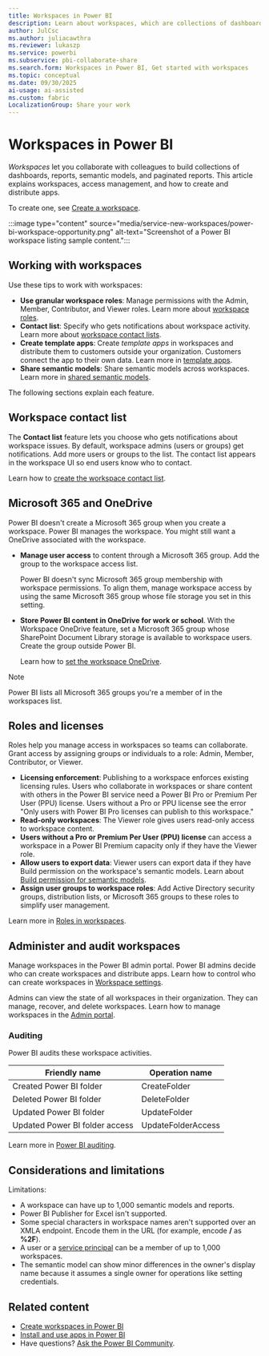 ```yaml
---
title: Workspaces in Power BI
description: Learn about workspaces, which are collections of dashboards and reports built to deliver key metrics for your organization.
author: JulCsc
ms.author: juliacawthra
ms.reviewer: lukaszp
ms.service: powerbi
ms.subservice: pbi-collaborate-share
ms.search.form: Workspaces in Power BI, Get started with workspaces
ms.topic: conceptual
ms.date: 09/30/2025
ai-usage: ai-assisted
ms.custom: fabric
LocalizationGroup: Share your work
---
```


# Workspaces in Power BI

*Workspaces* let you collaborate with colleagues to build collections of dashboards, reports, semantic models, and paginated reports. This article explains workspaces, access management, and how to create and distribute apps.

To create one, see [Create a workspace](service-create-the-new-workspaces.md).

:::image type="content" source="media/service-new-workspaces/power-bi-workspace-opportunity.png" alt-text="Screenshot of a Power BI workspace listing sample content.":::

## Working with workspaces

Use these tips to work with workspaces:

- **Use granular workspace roles**: Manage permissions with the Admin, Member, Contributor, and Viewer roles. Learn more about [workspace roles](#roles-and-licenses).
- **Contact list**: Specify who gets notifications about workspace activity. Learn more about [workspace contact lists](#workspace-contact-list).
- **Create template apps**: Create *template apps* in workspaces and distribute them to customers outside your organization. Customers connect the app to their own data. Learn more in [template apps](../connect-data/service-template-apps-overview.md).
- **Share semantic models**: Share semantic models across workspaces. Learn more in [shared semantic models](../connect-data/service-datasets-across-workspaces.md).

The following sections explain each feature.

## Workspace contact list

The **Contact list** feature lets you choose who gets notifications about workspace issues. By default, workspace admins (users or groups) get notifications. Add more users or groups to the list. The contact list appears in the workspace UI so end users know who to contact.

Learn how to [create the workspace contact list](service-create-the-new-workspaces.md#create-a-contact-list).

## Microsoft 365 and OneDrive

Power BI doesn't create a Microsoft 365 group when you create a workspace. Power BI manages the workspace. You might still want a OneDrive associated with the workspace. 

- **Manage user access** to content through a Microsoft 365 group. Add the group to the workspace access list.

    Power BI doesn't sync Microsoft 365 group membership with workspace permissions. To align them, manage workspace access by using the same Microsoft 365 group whose file storage you set in this setting.

- **Store Power BI content in OneDrive for work or school**. With the Workspace OneDrive feature, set a Microsoft 365 group whose SharePoint Document Library storage is available to workspace users. Create the group outside Power BI.

    Learn how to [set the workspace OneDrive](service-create-the-new-workspaces.md#set-a-workspace-onedrive).  

> [!NOTE]
> Power BI lists all Microsoft 365 groups you're a member of in the workspaces list.

## Roles and licenses

Roles help you manage access in workspaces so teams can collaborate. Grant access by assigning groups or individuals to a role: Admin, Member, Contributor, or Viewer.

- **Licensing enforcement**: Publishing to a workspace enforces existing licensing rules. Users who collaborate in workspaces or share content with others in the Power BI service need a Power BI Pro or Premium Per User (PPU) license. Users without a Pro or PPU license see the error "Only users with Power BI Pro licenses can publish to this workspace."
- **Read-only workspaces**: The Viewer role gives users read-only access to workspace content.
- **Users without a Pro or Premium Per User (PPU) license** can access a workspace in a Power BI Premium capacity only if they have the Viewer role.
- **Allow users to export data**: Viewer users can export data if they have Build permission on the workspace's semantic models. Learn about [Build permission for semantic models](../connect-data/service-datasets-build-permissions.md).
- **Assign user groups to workspace roles**: Add Active Directory security groups, distribution lists, or Microsoft 365 groups to these roles to simplify user management.

Learn more in [Roles in workspaces](service-roles-new-workspaces.md).

## Administer and audit workspaces

Manage workspaces in the Power BI admin portal. Power BI admins decide who can create workspaces and distribute apps. Learn how to control who can create workspaces in [Workspace settings](/fabric/admin/portal-workspace#create-workspaces).

Admins can view the state of all workspaces in their organization. They can manage, recover, and delete workspaces. Learn how to manage workspaces in the [Admin portal](../admin/service-admin-portal-workspaces.md).

### Auditing

Power BI audits these workspace activities.

| Friendly name | Operation name |
|---|---|
| Created Power BI folder | CreateFolder |
| Deleted Power BI folder | DeleteFolder |
| Updated Power BI folder | UpdateFolder |
| Updated Power BI folder access | UpdateFolderAccess |

Learn more in [Power BI auditing](../admin/service-admin-auditing.md).

## Considerations and limitations

Limitations:

- A workspace can have up to 1,000 semantic models and reports.
- Power BI Publisher for Excel isn't supported.
- Some special characters in workspace names aren't supported over an XMLA endpoint. Encode them in the URL (for example, encode **/** as **%2F**).
- A user or a [service principal](../enterprise/service-premium-service-principal.md) can be a member of up to 1,000 workspaces.
- The semantic model can show minor differences in the owner's display name because it assumes a single owner for operations like setting credentials.

## Related content

- [Create workspaces in Power BI](service-create-the-new-workspaces.md)
- [Install and use apps in Power BI](service-create-distribute-apps.md)
- Have questions? [Ask the Power BI Community](https://community.powerbi.com/).
